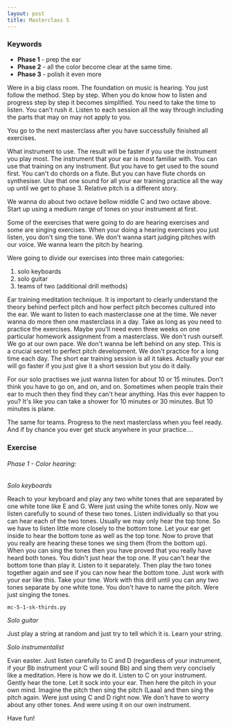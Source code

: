 ```yaml
---
layout: post
title: Masterclass 5
---
```


### Keywords

* **Phase 1** - prep the ear
* **Phase 2** - all the color become clear at the same time.
* **Phase 3** - polish it even more

Were in a big class room.
The foundation on music is hearing.
You just follow the method. Step by step.
When you do know how to listen and progress step by step it becomes simplified.
You need to take the time to listen. You can't rush it.
Listen to each session all the way through including the parts that may on may not apply to you.

You go to the next masterclass after you have successfully finished all exercises.

What instrument to use.
The result will be faster if you use the instrument you play most. 
The instrument that your ear is most familiar with.
You can use that training on any instrument. But you have to get used to the sound first.
You can't do chords on a flute. But you can have flute chords on synthesiser.
Use that one sound for all your ear training practice all the way up until we get to phase 3.
Relative pitch is a different story.

We wanna do about two octave bellow middle C and two octave above.
Start up using a medium range of tones on your instrument at first.

Some of the exercises that were going to do are hearing exercises and some are singing exercises.
When your doing a hearing exercises you just listen, you don't sing the tone. We don't wanna start judging pitches with our voice. We wanna learn the pitch by hearing.

Were going to divide our exercises into three main categories:

1. solo keyboards
2. solo guitar
3. teams of two (additional drill methods)

Ear training meditation technique.
It is important to clearly understand the theory behind perfect pitch and how perfect pitch becomes cultured into the ear.
We want to listen to each masterclasse one at the time. We never wanna do more then one masterclass in a day.
Take as long as you need to practice the exercises. Maybe you'll need even three weeks on one particular homework assignment from a masterclass.
We don't rush ourself. We go at our own pace.
We don't wanna be left behind on any step. This is a crucial secret to perfect pitch development.
We don't practice for a long time each day. The short ear training session is all it takes. Actually your ear will go faster if you just give it a short session but you do it daily.

For our solo practises we just wanna listen for about 10 or 15 minutes. Don't think you have to go on, and on, and on. Sometimes when people train their ear to much then they find they can't hear anything. Has this ever happen to you? It's like you can take a shower for 10 minutes or 30 minutes. But 10 minutes is plane.

The same for teams.
Progress to the next masterclass when you feel ready. And if by chance you ever get stuck anywhere in your practice....



### Exercise
###### Phase 1 - Color hearing:

*Solo keyboards*

Reach to your keyboard and play any two white tones that are separated by one white tone like E and G. Were just using the white tones only. Now we listen carefully to sound of these two tones. Listen individually so that you can hear each of the two tones. Usually we may only hear the top tone. So we have to listen little more closely to the bottom tone. Let your ear get inside to hear the bottom tone as well as the top tone. Now to prove that you really are hearing these tones we sing them (from the bottom up). When you can sing the tones then you have proved that you really have heard both tones. You didn't just hear the top one. If you can't hear the bottom tone than play it. Listen to it separately. Then play the two tones together again and see if you can now hear the bottom tone. Just work with your ear like this. Take your time. Work with this drill until you can any two tones separate by one white tone. You don't have to name the pitch. Were just singing the tones.

``mc-5-1-sk-thirds.py``

*Solo guitar*

Just play a string at random and just try to tell which it is. Learn your string.

*Solo instrumentalist*

Evan easter. Just listen carefully to C and D (regardless of your instrument, if your Bb instrument your C will sound Bb) and sing them very concisely like a meditation. Here is how we do it. Listen to C on your instrument. Gently hear the tone. Let it sock into your ear. Then here the pitch in your own mind. Imagine the pitch then sing the pitch (Laaa) and then sing the pitch again. Were just using C and D right now. We don't have to worry about any other tones. And were using it on our own instrument.

Have fun!

<!---
#program_name: masterclass-3-1-chords.py
-->

